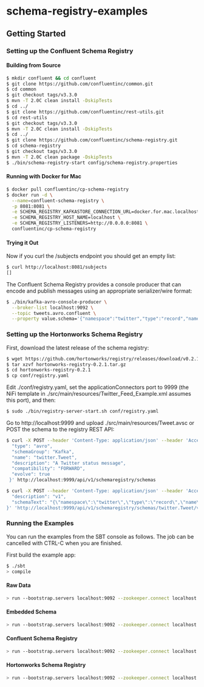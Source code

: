 # schema-registry-examples

## Getting Started

### Setting up the Confluent Schema Registry

#### Building from Source

```sh
$ mkdir confluent && cd confluent
$ git clone https://github.com/confluentinc/common.git
$ cd common
$ git checkout tags/v3.3.0
$ mvn -T 2.0C clean install -DskipTests
$ cd ../
$ git clone https://github.com/confluentinc/rest-utils.git
$ cd rest-utils
$ git checkout tags/v3.3.0
$ mvn -T 2.0C clean install -DskipTests
$ cd ../
$ git clone https://github.com/confluentinc/schema-registry.git
$ cd schema-registry
$ git checkout tags/v3.3.0
$ mvn -T 2.0C clean package -DskipTests
$ ./bin/schema-registry-start config/schema-registry.properties
```

#### Running with Docker for Mac

```sh
$ docker pull confluentinc/cp-schema-registry
$ docker run -d \
  --name=confluent-schema-registry \
  -p 8081:8081 \
  -e SCHEMA_REGISTRY_KAFKASTORE_CONNECTION_URL=docker.for.mac.localhost:2181 \
  -e SCHEMA_REGISTRY_HOST_NAME=localhost \
  -e SCHEMA_REGISTRY_LISTENERS=http://0.0.0.0:8081 \
  confluentinc/cp-schema-registry
```

#### Trying it Out

Now if you curl the /subjects endpoint you should get an empty list:

```sh
$ curl http://localhost:8081/subjects
[]
```

The Confluent Schema Registry provides a console producer that can encode and publish messages using an appropriate serializer/wire format:

```sh
$ ./bin/kafka-avro-console-producer \
  --broker-list localhost:9092 \
  --topic tweets.avro.confluent \
  --property value.schema='{"namespace":"twitter","type":"record","name":"Tweet","fields":[{"name":"id","type":"long"},{"name":"id_str","type":"string"},{"name":"text","type":"string"},{"name":"lang","type":"string"},{"name":"favorite_count","type":"long"},{"name":"created_at","type":"string"},{"name":"timestamp_ms","type":"string"},{"name":"user","type":{"type":"record","name":"User","fields":[{"name":"id","type":"long"},{"name":"id_str","type":"string"},{"name":"name","type":"string"},{"name":"screen_name","type":"string"},{"name":"location","type":["null","string"]},{"name":"url","type":["null","string"]},{"name":"description","type":["null","string"]},{"name":"statuses_count","type":"long"},{"name":"followers_count","type":"long"},{"name":"friends_count","type":"long"}]}},{"name":"entities","type":{"type":"record","name":"Entities","fields":[{"name":"hashtags","type":{"type":"array","items":{"type":"record","name":"Hashtag","fields":[{"name":"text","type":"string"}]}}},{"name":"user_mentions","type":{"type":"array","items":{"type":"record","name":"UserMention","fields":[{"name":"id","type":"long"},{"name":"id_str","type":"string"},{"name":"screen_name","type":"string"},{"name":"name","type":"string"}]}}}]}}]}'
```

### Setting up the Hortonworks Schema Registry

First, download the latest release of the schema registry:

```sh
$ wget https://github.com/hortonworks/registry/releases/download/v0.2.1/hortonworks-registry-0.2.1.tar.gz
$ tar xzvf hortonworks-registry-0.2.1.tar.gz
$ cd hortonworks-registry-0.2.1
$ cp conf/registry.yaml
```

Edit ./conf/registry.yaml, set the applicationConnectors port to 9999 (the NiFi template in ./src/main/resources/Twitter_Feed_Example.xml assumes this port), and then:

```sh
$ sudo ./bin/registry-server-start.sh conf/registry.yaml
```

Go to http://localhost:9999 and upload ./src/main/resources/Tweet.avsc or POST the schema to the registry REST API:

```sh
$ curl -X POST --header 'Content-Type: application/json' --header 'Accept: application/json' -d '{
  "type": "avro",
  "schemaGroup": "Kafka",
  "name": "twitter.Tweet",
  "description": "A Twitter status message",
  "compatibility": "FORWARD",
  "evolve": true
 }' http://localhost:9999/api/v1/schemaregistry/schemas
 ```

 ```sh
 $ curl -X POST --header 'Content-Type: application/json' --header 'Accept: application/json' -d '{
   "description": "v1",
   "schemaText": "{\"namespace\":\"twitter\",\"type\":\"record\",\"name\":\"Tweet\",\"fields\":[{\"name\":\"id\",\"type\":\"long\"},{\"name\":\"id_str\",\"type\":\"string\"},{\"name\":\"text\",\"type\":\"string\"},{\"name\":\"lang\",\"type\":\"string\"},{\"name\":\"favorite_count\",\"type\":\"long\"},{\"name\":\"created_at\",\"type\":\"string\"},{\"name\":\"timestamp_ms\",\"type\":\"string\"},{\"name\":\"user\",\"type\":{\"type\":\"record\",\"name\":\"User\",\"fields\":[{\"name\":\"id\",\"type\":\"long\"},{\"name\":\"id_str\",\"type\":\"string\"},{\"name\":\"name\",\"type\":\"string\"},{\"name\":\"screen_name\",\"type\":\"string\"},{\"name\":\"location\",\"type\":[\"null\",\"string\"]},{\"name\":\"url\",\"type\":[\"null\",\"string\"]},{\"name\":\"description\",\"type\":[\"null\",\"string\"]},{\"name\":\"statuses_count\", \"type\":\"long\"},{\"name\":\"followers_count\",\"type\":\"long\"},{\"name\":\"friends_count\",\"type\":\"long\"}]}},{\"name\":\"entities\",\"type\":{\"type\":\"record\",\"name\":\"Entities\",\"fields\":[{\"name\":\"hashtags\",\"type\":{\"type\":\"array\",\"items\":{\"type\":\"record\",\"name\":\"Hashtag\",\"fields\":[{\"name\":\"text\",\"type\":\"string\"}]}}},{\"name\":\"user_mentions\",\"type\":{\"type\":\"array\",\"items\":{\"type\":\"record\",\"name\":\"UserMention\",\"fields\":[{\"name\":\"id\",\"type\":\"long\"},{\"name\":\"id_str\",\"type\":\"string\"},{\"name\":\"screen_name\",\"type\":\"string\"},{\"name\":\"name\",\"type\":\"string\"}]}}}]}}]}"
 }' 'http://localhost:9999/api/v1/schemaregistry/schemas/twitter.Tweet/versions'
```

### Running the Examples

You can run the examples from the SBT console as follows. The job can be cancelled with CTRL-C when you are finished.

First build the example app:

```sh
$ ./sbt
> compile
```

#### Raw Data

```sh
> run --bootstrap.servers localhost:9092 --zookeeper.connect localhost:2181 --group.id test --schema NONE --topic tweets
```

#### Embedded Schema

```sh
> run --bootstrap.servers localhost:9092 --zookeeper.connect localhost:2181 --group.id test --schema NONE --topic tweets.avro.embedded
```

#### Confluent Schema Registry

```sh
> run --bootstrap.servers localhost:9092 --zookeeper.connect localhost:2181 --group.id test --schema CONFLUENT --topic tweets.avro.confluent
```

#### Hortonworks Schema Registry

```sh
> run --bootstrap.servers localhost:9092 --zookeeper.connect localhost:2181 --group.id test --schema HORTONWORKS --topic tweets.avro.hortonworks
```
